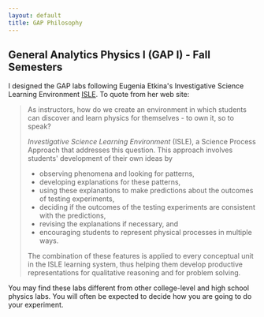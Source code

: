 ```yaml
---
layout: default
title: GAP Philosophy
---
```

## General Analytics Physics I (GAP I)  - Fall Semesters

I designed the GAP labs following Eugenia Etkina&#39;s Investigative Science Learning 
Environment  [ISLE](http://paer.rutgers.edu). To quote from her web site:

> As instructors, how do we create an environment in which students can discover and learn 
> physics for themselves - to own it, so to speak?
>
> *Investigative Science Learning Environment* (ISLE), a Science Process Approach 
>that addresses this question. This approach involves students&#39; development of their own 
> ideas by
> 
> * observing phenomena and looking for patterns,
> * developing explanations for these patterns,
> * using these explanations to make predictions about the outcomes of testing experiments,
> * deciding if the outcomes of the testing experiments are consistent with the predictions,
> * revising the explanations if necessary, and
> * encouraging students to represent physical processes in multiple ways.
>
> The combination of these features is applied to every conceptual unit in the ISLE 
> learning system, thus helping them develop productive representations for qualitative 
> reasoning and for problem solving.

You may find these labs different from other college-level and high school physics labs.
You will often be expected to decide how you are going to do your experiment. 